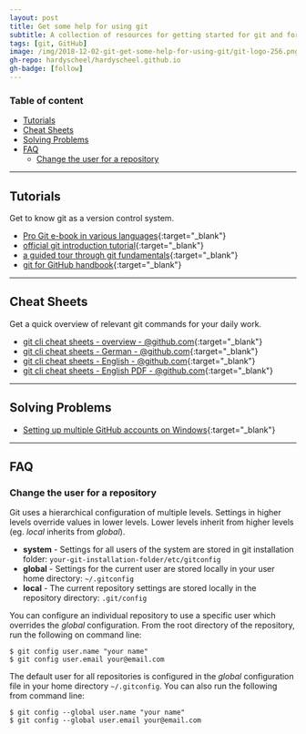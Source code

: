 ```yaml
---
layout: post
title: Get some help for using git
subtitle: A collection of resources for getting started for git and for solving problems with git.
tags: [git, GitHub]
image: /img/2018-12-02-git-get-some-help-for-using-git/git-logo-256.png
gh-repo: hardyscheel/hardyscheel.github.io
gh-badge: [follow]
---
```


<!--
Get some help for using git
A collection of resources for getting started for git and for solving problems with git.
-->

### Table of content
- [Tutorials](#tutorials)
- [Cheat Sheets](#cheat-sheets)
- [Solving Problems](#solving-problems)
- [FAQ](#faq)
    - [Change the user for a repository](#change-the-user-for-a-repository)

----

## Tutorials
Get to know git as a version control system.
- [Pro Git e-book in various languages](http://git-scm.com/book){:target="_blank"}
- [official git introduction tutorial](https://git-scm.com/docs/gittutorial){:target="_blank"}
- [a guided tour through git fundamentals](http://gitimmersion.com){:target="_blank"}
- [git for GitHub handbook](https://guides.github.com/introduction/git-handbook/){:target="_blank"}

---

## Cheat Sheets 
Get a quick overview of relevant git commands for your daily work.
- [git cli cheat sheets - overview - @github.com](https://services.github.com/on-demand/resources/cheatsheets/){:target="_blank"}
- [git cli cheat sheets - German - @github.com](https://services.github.com/on-demand/downloads/de/github-git-cheat-sheet/){:target="_blank"}
- [git cli cheat sheets - English - @github.com](https://services.github.com/on-demand/downloads/github-git-cheat-sheet/){:target="_blank"}
- [git cli cheat sheets - English PDF - @github.com](https://services.github.com/on-demand/downloads/github-git-cheat-sheet.pdf){:target="_blank"}

---

## Solving Problems
- [Setting up multiple GitHub accounts on Windows](http://www.kevinpelgrims.com/blog/2012/07/20/setting-up-multiple-github-accounts-on-windows/){:target="_blank"}

---

## FAQ

### Change the user for a repository
Git uses a hierarchical configuration of multiple levels. Settings in higher levels override values in lower levels. Lower levels inherit from higher levels (eg. *local* inherits from *global*).
- **system** - Settings for all users of the system are stored in git installation folder: `your-git-installation-folder/etc/gitconfig`
- **global** - Settings for the current user are stored locally in your user home directory: `~/.gitconfig`
- **local** - The current repository settings are stored locally in the repository directory: `.git/config`

You can configure an individual repository to use a specific user which overrides the *global* configuration. From the root directory of the repository, run the following on command line:
~~~
$ git config user.name "your name"
$ git config user.email your@email.com
~~~

The default user for all repositories is configured in the *global* configuration file in your home directory `~/.gitconfig`. You can also run the following from command line:
~~~
$ git config --global user.name "your name"
$ git config --global user.email your@email.com
~~~
